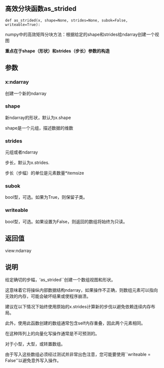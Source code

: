 ## 高效分块函数as_strided
    def as_strided(x, shape=None, strides=None, subok=False, writeable=True):
    
numpy中的高效矩阵分块方法：根据给定的shape和strides给ndarray创建一个视图

**重点在于shape（形状）和strides（步长）参数的构造**

## 参数
### x:ndarray

创建一个新的ndarray

### shape

新ndarray的形状，默认为x.shape

shape是一个元组，描述数据的维数

### strides

元组或者ndarray

步长，默认为x.strides.

步长（步幅）的单位是元素数量*itemsize

### subok

bool型，可选。如果为True，则保留子类。

### writeable

bool型，可选。如果设置为False，则返回的数组将始终为只读。

## 返回值
view:ndarray

## 说明

给定确切的步幅，ʻas_strided``创建一个数组视图和形状。 

这意味着它将操纵内部数据结构ndarray，如果操作不正确，则数组元素可以指向无效的内存，可能会破坏结果或使程序崩溃。

建议在以下情况下始终使用原始的x.strides计算新的步伐以避免依赖连续内存布局。

此外，使用此函数创建的数组通常包含self内存重叠，因此两个元素相同。

在这种阵列上的向量化写操作通常是不可预测的。

对于小型，大型，或转置数组。

由于写入这些数组必须经过测试并非常出色注意，您可能要使用``writeable = False''以避免意外写入操作。
